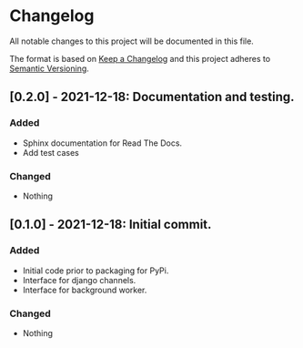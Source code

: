 # Changelog

All notable changes to this project will be documented in this file.

The format is based on [Keep a Changelog](http://keepachangelog.com/en/1.0.0/)
and this project adheres to [Semantic Versioning](http://semver.org/spec/v2.0.0.html).


## [0.2.0] - 2021-12-18: Documentation and testing.

### Added

+ Sphinx documentation for Read The Docs.
+ Add test cases

### Changed

+ Nothing


## [0.1.0] - 2021-12-18: Initial commit.

### Added

+ Initial code prior to packaging for PyPi.
+ Interface for django channels.
+ Interface for background worker.

### Changed

+ Nothing
